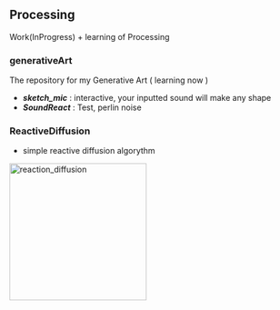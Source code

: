 ## Processing
Work(InProgress) + learning of Processing

### generativeArt
The repository for my Generative Art ( learning now )

- ***sketch_mic*** : interactive, your inputted sound will make any shape
- ***SoundReact*** : Test, perlin noise

### ReactiveDiffusion

- simple reactive diffusion algorythm

<img width="241" alt="reaction_diffusion" src="https://user-images.githubusercontent.com/35088986/50770814-ee77cb00-12cb-11e9-9bf2-3ea91b343eee.png">
